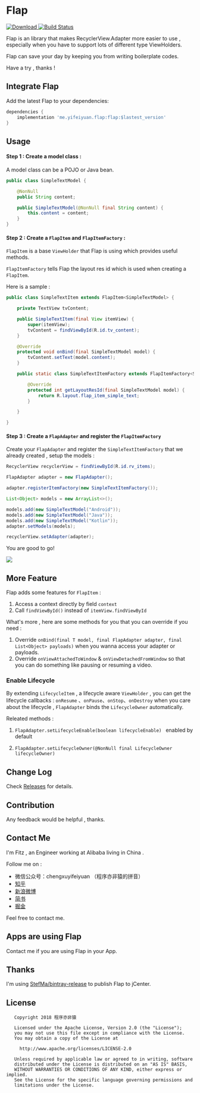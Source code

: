 # Flap

[ ![Download](https://api.bintray.com/packages/alancheen/maven/flap/images/download.svg?version=0.3.0) ](https://bintray.com/alancheen/maven/flap/0.3.0/link) [![Build Status](https://travis-ci.org/AlanCheen/Flap.svg?branch=master)](https://travis-ci.org/AlanCheen/Flap)



Flap is an library that makes RecyclerView.Adapter more easier to use , especially when you have to support lots of different type ViewHolders.

Flap can save your day by keeping you from writing boilerplate codes.

Have a try , thanks !

## Integrate Flap

Add the latest Flap to your dependencies:

```groovy
dependencies {
    implementation 'me.yifeiyuan.flap:flap:$lastest_version'
}
```

## Usage


#### Step 1 : Create a model class :

A model class can be a POJO or Java bean.

```java
public class SimpleTextModel {

    @NonNull
    public String content;

    public SimpleTextModel(@NonNull final String content) {
        this.content = content;
    }
}
```

#### Step 2 : Create a `FlapItem` and  `FlapItemFactory` :

`FlapItem` is a base `ViewHolder` that Flap is using which provides useful methods.

`FlapItemFactory` tells Flap the layout res id which is used when creating a `FlapItem`.

Here is a sample :

```java
public class SimpleTextItem extends FlapItem<SimpleTextModel> {

    private TextView tvContent;

    public SimpleTextItem(final View itemView) {
        super(itemView);
        tvContent = findViewById(R.id.tv_content);
    }

    @Override
    protected void onBind(final SimpleTextModel model) {
        tvContent.setText(model.content);
    }

    public static class SimpleTextItemFactory extends FlapItemFactory<SimpleTextModel, SimpleTextItem> {

        @Override
        protected int getLayoutResId(final SimpleTextModel model) {
            return R.layout.flap_item_simple_text;
        }

    }

}
```

#### Step 3 : Create a `FlapAdapter` and register the `FlapItemFactory`

Create your `FlapAdapter` and register the `SimpleTextItemFactory` that we already created , setup the models :

```java
RecyclerView recyclerView = findViewById(R.id.rv_items);

FlapAdapter adapter = new FlapAdapter();

adapter.registerItemFactory(new SimpleTextItemFactory());

List<Object> models = new ArrayList<>();

models.add(new SimpleTextModel("Android"));
models.add(new SimpleTextModel("Java"));
models.add(new SimpleTextModel("Kotlin"));
adapter.setModels(models);

recyclerView.setAdapter(adapter);
```

You are good to go!

![](art/flap-simple-showcase.png)

## More Feature

Flap adds some features for `FlapItem` : 

1. Access a context directly by field `context`
2. Call `findViewById()` instead of `itemView.findViewById`

What's more , here are some methods for you that you can override if you need :

1. Override `onBind(final T model, final FlapAdapter adapter, final List<Object> payloads)` when you wanna access your adapter or payloads.
2. Override `onViewAttachedToWindow` & `onViewDetachedFromWindow` so that you can do something like pausing or resuming a video.



### Enable Lifecycle

By extending `LifecycleItem`  , a lifecycle aware `ViewHolder`  , you can get the lifecycle callbacks : `onResume` 、`onPause`、`onStop`、`onDestroy` when you care about the lifecycle , `FlapAdapter` binds the `LifecycleOwner` automatically.


Releated methods :

1. `FlapAdapter.setLifecycleEnable(boolean lifecycleEnable) `   enabled by default

2. `FlapAdapter.setLifecycleOwner(@NonNull final LifecycleOwner lifecycleOwner)`



## Change Log

Check [Releases](https://github.com/AlanCheen/Flap/releases) for details.

## Contribution

Any feedback would be helpful , thanks.

## Contact Me

I'm Fitz , an Engineer working at Alibaba living in China .

Follow me on :

- 微信公众号：chengxuyifeiyuan （程序亦非猿的拼音）
- [知乎](https://www.zhihu.com/people/yifeiyuan/activities)
- [新浪微博](https://www.weibo.com/alancheeen)
- [简书](https://www.jianshu.com/u/ec59bd61433a)
- [掘金](https://juejin.im/user/558cc8dae4b0de86abc9cfda)

Feel free to contact me.

## Apps are using Flap

Contact me if you are using Flap in your App.

## Thanks

I'm using [StefMa/bintray-release](https://github.com/StefMa/bintray-release) to publish Flap to jCenter.

## License

```
   Copyright 2018 程序亦非猿

   Licensed under the Apache License, Version 2.0 (the "License");
   you may not use this file except in compliance with the License.
   You may obtain a copy of the License at

     http://www.apache.org/licenses/LICENSE-2.0

   Unless required by applicable law or agreed to in writing, software
   distributed under the License is distributed on an "AS IS" BASIS,
   WITHOUT WARRANTIES OR CONDITIONS OF ANY KIND, either express or implied.
   See the License for the specific language governing permissions and
   limitations under the License.
```
